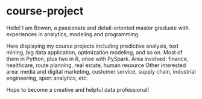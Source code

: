 # course-project

Hello! I am Bowen, a passionate and detail-oriented master graduate with experiences in analytics, modeling and programming.

Here displaying my course projects including predictive analysis, text mining, big data application, optimization modeling, and so on.
Most of them in Python, plus two in R, onoe with PySpark.
Area involved: finance, healthcare, route planning, real estate, human resource
Other interested area: media and digital marketing, customer service, supply chain, industrial engineering, sport analytics, etc.

Hope to become a creative and helpful data professional!
